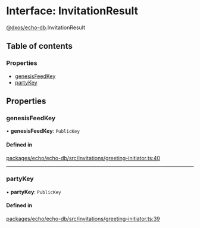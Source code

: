 # Interface: InvitationResult

[@dxos/echo-db](../modules/dxos_echo_db.md).InvitationResult

## Table of contents

### Properties

- [genesisFeedKey](dxos_echo_db.InvitationResult.md#genesisfeedkey)
- [partyKey](dxos_echo_db.InvitationResult.md#partykey)

## Properties

### genesisFeedKey

• **genesisFeedKey**: `PublicKey`

#### Defined in

[packages/echo/echo-db/src/invitations/greeting-initiator.ts:40](https://github.com/dxos/dxos/blob/32ae9b579/packages/echo/echo-db/src/invitations/greeting-initiator.ts#L40)

___

### partyKey

• **partyKey**: `PublicKey`

#### Defined in

[packages/echo/echo-db/src/invitations/greeting-initiator.ts:39](https://github.com/dxos/dxos/blob/32ae9b579/packages/echo/echo-db/src/invitations/greeting-initiator.ts#L39)

